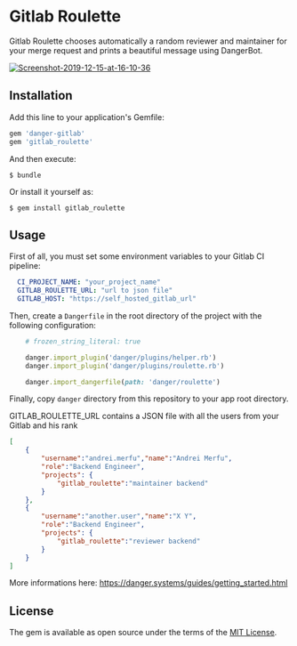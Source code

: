 # Gitlab Roulette

Gitlab Roulette chooses automatically a random reviewer and maintainer for your merge request and prints a beautiful message using DangerBot.

<a href="https://ibb.co/Sn9Dsyd"><img src="https://i.ibb.co/hWtx79Z/Screenshot-2019-12-15-at-16-10-36.png" alt="Screenshot-2019-12-15-at-16-10-36" border="0"></a>

## Installation

Add this line to your application's Gemfile:

```ruby
gem 'danger-gitlab'
gem 'gitlab_roulette'
```

And then execute:

    $ bundle

Or install it yourself as:

    $ gem install gitlab_roulette

## Usage

First of all, you must set some environment variables to your Gitlab CI pipeline:

```yaml
  CI_PROJECT_NAME: "your_project_name"
  GITLAB_ROULETTE_URL: "url to json file"
  GITLAB_HOST: "https://self_hosted_gitlab_url"
```

Then, create a `Dangerfile` in the root directory of the project with the following configuration:

```ruby
	# frozen_string_literal: true

	danger.import_plugin('danger/plugins/helper.rb')
	danger.import_plugin('danger/plugins/roulette.rb')

	danger.import_dangerfile(path: 'danger/roulette')
```

Finally, copy `danger` directory from this repository to your app root directory.


GITLAB_ROULETTE_URL contains a JSON file with all the users from your Gitlab and his rank

```json
[
	{
		"username":"andrei.merfu","name":"Andrei Merfu",
		"role":"Backend Engineer",
		"projects": {
			"gitlab_roulette":"maintainer backend"
		}
	},
	{
		"username":"another.user","name":"X Y",
		"role":"Backend Engineer",
		"projects": {
			"gitlab_roulette":"reviewer backend"
		}
	}
]
```

More informations here: https://danger.systems/guides/getting_started.html

## License

The gem is available as open source under the terms of the [MIT License](https://opensource.org/licenses/MIT).
